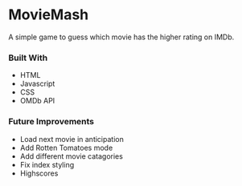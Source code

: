 # MovieMash

A simple game to guess which movie has the higher rating on IMDb.

### Built With

* HTML
* Javascript
* CSS
* OMDb API

### Future Improvements

* Load next movie in anticipation
* Add Rotten Tomatoes mode
* Add different movie catagories
* Fix index styling
* Highscores
